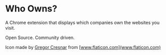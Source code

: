 # Who Owns?

A Chrome extension that displays which companies own the websites you visit.

Open Source. Community driven.

Icon made by [Gregor Cresnar](https://www.flaticon.com/authors/gregor-cresnar) from [www.flaticon.com](www.flaticon.com)
